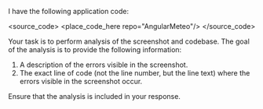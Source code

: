 I have the following application code:

<source_code>
<place_code_here repo="AngularMeteo"/>
</source_code>

Your task is to perform analysis of the screenshot and codebase. The goal of the analysis is to provide the following information:
1) A description of the errors visible in the screenshot.
2) The exact line of code (not the line number, but the line text) where the errors visible in the screenshot occur.

Ensure that the analysis is included in your response.
